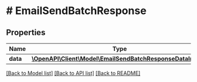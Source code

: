 # # EmailSendBatchResponse

## Properties

Name | Type | Description | Notes
------------ | ------------- | ------------- | -------------
**data** | [**\OpenAPI\Client\Model\EmailSendBatchResponseDataInner[]**](EmailSendBatchResponseDataInner.md) |  | [optional]

[[Back to Model list]](../../README.md#models) [[Back to API list]](../../README.md#endpoints) [[Back to README]](../../README.md)
